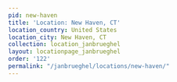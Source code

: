 ```yaml
---
pid: new-haven
title: 'Location: New Haven, CT'
location_country: United States
location_city: New Haven, CT
collection: location_janbrueghel
layout: locationpage_janbrueghel
order: '122'
permalink: "/janbrueghel/locations/new-haven/"
---
```

